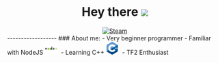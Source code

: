 <div id="header" align="center">
  <h1>
    Hey there
    <img src="https://media.giphy.com/media/hvRJCLFzcasrR4ia7z/giphy.gif" width="30px"/>
  </h1>
  <div id="badges">
    <a href="https://steamcommunity.com/id/__Zephyr">
      <img src="https://img.shields.io/badge/Steam-black?style=for-the-badge&logo=Steam&logoColor=white" alt="Steam"/>
    </a>
  </div>
</div>
------------------
### About me:
- Very beginner programmer
- Familiar with NodeJS <img src="https://github.com/devicons/devicon/blob/master/icons/nodejs/nodejs-original-wordmark.svg" title="NodeJS" alt="NodeJS" width="30" height="30"/>&nbsp;
- Learning C++ <img src="https://github.com/devicons/devicon/blob/master/icons/cplusplus/cplusplus-original.svg" title="C++" alt="CPP" width="30" height="30"/>&nbsp;
- TF2 Enthusiast
